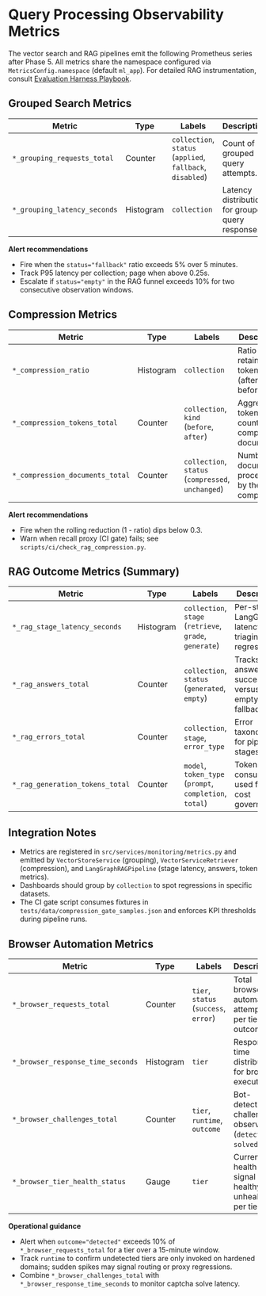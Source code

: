 # Query Processing Observability Metrics

The vector search and RAG pipelines emit the following Prometheus series after
Phase 5. All metrics share the namespace configured via `MetricsConfig.namespace`
(default `ml_app`). For detailed RAG instrumentation, consult
[Evaluation Harness Playbook](../testing/evaluation-harness.md).

## Grouped Search Metrics

| Metric                       | Type      | Labels                                                     | Description                                       |
| ---------------------------- | --------- | ---------------------------------------------------------- | ------------------------------------------------- |
| `*_grouping_requests_total`  | Counter   | `collection`, `status` (`applied`, `fallback`, `disabled`) | Count of grouped query attempts.                  |
| `*_grouping_latency_seconds` | Histogram | `collection`                                               | Latency distribution for grouped query responses. |

**Alert recommendations**

- Fire when the `status="fallback"` ratio exceeds 5% over 5 minutes.
- Track P95 latency per collection; page when above 0.25s.
- Escalate if `status="empty"` in the RAG funnel exceeds 10% for two
  consecutive observation windows.

## Compression Metrics

| Metric                          | Type      | Labels                                             | Description                                       |
| ------------------------------- | --------- | -------------------------------------------------- | ------------------------------------------------- |
| `*_compression_ratio`           | Histogram | `collection`                                       | Ratio of retained tokens (after / before).        |
| `*_compression_tokens_total`    | Counter   | `collection`, `kind` (`before`, `after`)           | Aggregated token counts for compressed documents. |
| `*_compression_documents_total` | Counter   | `collection`, `status` (`compressed`, `unchanged`) | Number of documents processed by the compressor.  |

**Alert recommendations**

- Fire when the rolling reduction (1 - ratio) dips below 0.3.
- Warn when recall proxy (CI gate) fails; see `scripts/ci/check_rag_compression.py`.

## RAG Outcome Metrics (Summary)

| Metric                          | Type      | Labels                                                  | Description                                           |
| ------------------------------- | --------- | ------------------------------------------------------- | ----------------------------------------------------- |
| `*_rag_stage_latency_seconds`   | Histogram | `collection`, `stage` (`retrieve`, `grade`, `generate`) | Per-stage LangGraph latency for triaging regressions. |
| `*_rag_answers_total`           | Counter   | `collection`, `status` (`generated`, `empty`)           | Tracks answer success versus empty fallbacks.         |
| `*_rag_errors_total`            | Counter   | `collection`, `stage`, `error_type`                     | Error taxonomy for pipeline stages.                   |
| `*_rag_generation_tokens_total` | Counter   | `model`, `token_type` (`prompt`, `completion`, `total`) | Token consumption used for cost governance.           |

## Integration Notes

- Metrics are registered in `src/services/monitoring/metrics.py` and emitted by
  `VectorStoreService` (grouping), `VectorServiceRetriever` (compression), and
  `LangGraphRAGPipeline` (stage latency, answers, token metrics).
- Dashboards should group by `collection` to spot regressions in specific
  datasets.
- The CI gate script consumes fixtures in
  `tests/data/compression_gate_samples.json` and enforces KPI thresholds during
  pipeline runs.

## Browser Automation Metrics

| Metric                            | Type      | Labels                                | Description                                               |
| --------------------------------- | --------- | ------------------------------------- | --------------------------------------------------------- |
| `*_browser_requests_total`        | Counter   | `tier`, `status` (`success`, `error`) | Total browser automation attempts per tier and outcome.   |
| `*_browser_response_time_seconds` | Histogram | `tier`                                | Response time distribution for browser executions.        |
| `*_browser_challenges_total`      | Counter   | `tier`, `runtime`, `outcome`          | Bot-detection challenges observed (`detected`, `solved`). |
| `*_browser_tier_health_status`    | Gauge     | `tier`                                | Current health signal (1 healthy, 0 unhealthy) per tier.  |

**Operational guidance**

- Alert when `outcome="detected"` exceeds 10% of `*_browser_requests_total`
  for a tier over a 15-minute window.
- Track `runtime` to confirm undetected tiers are only invoked on hardened
  domains; sudden spikes may signal routing or proxy regressions.
- Combine `*_browser_challenges_total` with `*_browser_response_time_seconds` to
  monitor captcha solve latency.
